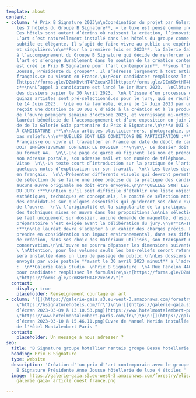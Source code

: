 ```yaml
---
template: about
content:
- column: "# Prix B Signature 2023\n\nCoordination du projet par Galerie Gaïa Studio\n\n**Dans
    les 7 hôtels du Groupe B Signature**, « le luxe est pensé comme une émotion».
    Ces hôtels sont autant d’écrins où naissent la création, l’innovation et la poésie.
    L’art s’est naturellement installé dans les hôtels du groupe comme une signature
    subtile et élégante. Il s’agit de faire vivre au public une expérience sensible
    et singulière.\n\n**Pour la première fois en 2023**, la Galerie Gaïa participe
    à l’accompagnement du Groupe B Signature qui décide de renforcer son lien avec
    l’art et s’engage durablement dans le soutien de la création contemporaine.\n\n**Ainsi
    est créé le Prix B Signature pour l’art contemporain**, **sous l’impulsion d’Anne
    Jousse, Présidente du groupe**. Il s’adresse largement à tout artiste plasticien.ne
    français.se ou vivant en France.\n\nPour candidater remplissez le formulaire  \n
    [https://forms.gle/DZmKBvtHT4P2xeaK7](https://forms.gle/DZmKBvtHT4P2xeaK7 \"https://forms.gle/DZmKBvtHT4P2xeaK7\")\n\n**MODALITÉS
    :**\n\nL’appel à candidature est lancé le 1er Mars 2023.  \nClôture de la réception
    des dossiers papier le 30 Avril 2023.  \nA l’issue d’un processus de sélection,
    quinze artistes sont pré-selectionné.es pour le jury, qui se réunit pour délibérer
    le 14 Juin 2023.  \nLe ou la lauréate, élu·e le 14 Juin 2023 par un jury de professionnels,
    reçoit une dotation de 10 000 € d’aide à la création et à la production.  \nLivraison
    de l’œuvre première semaine d'octobre 2023, et vernissage mi-octobre 2023.\n\nL’artiste
    lauréat bénéficie de l’accompagnement et d’une exposition en juin 2024, au sein
    de de la Galerie Gaïa partenaire du Prix B Signature.\n\n**A QUI S'ADRESSE L'APPEL
    À CANDIDATURE :**\n\nAux artistes plasticien·ne·s, photographie, peinture, sculpture
    bas reliefs.\n\n**QUELLES SONT LES CONDITIONS DE PARTICIPATION :**\n\n\\-Être
    Français·e ou vivre et travailler en France en date du dépôt de candidature.\n\n**QUE
    DOIT IMPÉRATIVEMENT CONTENIR LE DOSSIER :**\n\n\\- Le dossier doit être présenté
    au format A4.  \n\\-Une page de garde où figurent les nom et prénom du candidat·e,
    son adresse postale, son adresse mail et son numéro de téléphone.  \n\\-Un Curriculum
    Vitae  \n\\-Un texte court d’introduction sur la pratique de l’artiste ainsi que
    quelques notes d’explication sur son travail.  \n\\-Les textes devront être rédigés
    en français.  \n\\-Présenter différents visuels qui devront permettre au comité
    de sélection de se faire une idée précise de la pratique des candidat.e.s\n\nAttention,
    aucune œuvre originale ne doit être envoyée.\n\n**QUELLES SONT LES ATTENTES ARTISTIQUES
    DU JURY :**\n\nBien qu’il soit difficile d’établir une liste objective de critères
    esthétiques, techniques et conceptuels, le comité de sélection attire l’attention
    des candidat.es sur quelques essentiels qui guideront ses choix :\n\n\\-l’éco-conception
    de l’œuvre.  \n\\-l’originalité et la singularité de la pratique.  \n\\-la maîtrise
    des techniques mises en œuvre dans les propositions.\n\nLa sélection du lauréat.e
    se fait uniquement sur dossier, aucune demande de maquette, d’esquisse ou de dessin
    préparatoire n’est exigée avant la délibération du jury.\n\n**CAHIER DES CHARGES
    :**\n\nLe lauréat devra s’adapter à un cahier des charges précis. L’œuvre devra
    prendre en considération son impact environnemental, dans ses différentes étapes
    de création, dans ses choix des matériaux utilisés, son transport mais aussi sa
    conservation.\n\nL’œuvre ne pourra dépasser les dimensions suivantes: 200x127cm.
    \ \nAttention, pour les volumes seuls les bas-reliefs seront retenus.  \nL’œuvre
    sera installée dans un lieu de passage du public.\n\nLes dossiers devront être
    envoyés par voie postale **avant le 30 avril 2023 minuit** à l’adresse suivante
    :  \n**Galerie Gaïa Studio  \nPrix B Signature  \n4 Rue Fénelon 44000 Nantes**\n\n**RAPPEL**
    pour candidater remplissez le formulaire\n\n[https://forms.gle/DZmKBvtHT4P2xeaK7](https://forms.gle/DZmKBvtHT4P2xeaK7
    \"https://forms.gle/DZmKBvtHT4P2xeaK7\")"
  contact:
    display: true
    placeholder: Renseignement courtage en art
- column: "![](https://galerie-gaia.s3.eu-west-3.amazonaws.com/forestry/logo B Signature.jpg)\n\n[https://bsignaturehotels.com/fr](https://bsignaturehotels.com/fr
    \"https://bsignaturehotels.com/fr\")\n\n![](https://galerie-gaia.s3.eu-west-3.amazonaws.com/forestry/Capture
    d’écran 2023-03-09 à 13.10.53.png)[https://www.hotelmontalembert-paris.com/fr](https://www.hotelmontalembert-paris.com/fr
    \"https://www.hotelmontalembert-paris.com/fr\")\n\n![](https://galerie-gaia.s3.eu-west-3.amazonaws.com/forestry/Capture
    d’écran 2023-03-10 à 15.46.11.png)Œuvre de Manuel Merida installée dans le hall
    de l'Hôtel Montalembert Paris "
  contact:
    placeholder: Un message à nous adresser ?
seo:
  title: 'B Signature groupe hotellier nantais groupe Besse hotellerie de luxe '
  heading: Prix B Signature
  type: website
  description: 'Création d''un prix d''art contemporain avec le groupe hotelier nantais
    B Signature Présidente Anne Jousse hôtellerie de luxe 4 étoiles '
  image: https://galerie-gaia.s3.eu-west-3.amazonaws.com/forestry/elisabeth givre-
    galerie gaia- article ouest france.png

---
```

